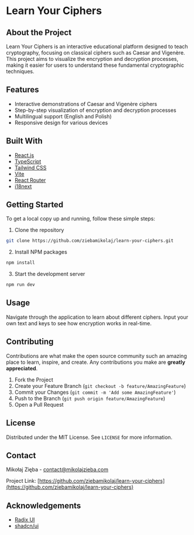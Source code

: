 # Learn Your Ciphers

## About the Project

Learn Your Ciphers is an interactive educational platform designed to teach cryptography, focusing on classical ciphers such as Caesar and Vigenère. This project aims to visualize the encryption and decryption processes, making it easier for users to understand these fundamental cryptographic techniques.

## Features

- Interactive demonstrations of Caesar and Vigenère ciphers
- Step-by-step visualization of encryption and decryption processes
- Multilingual support (English and Polish)
- Responsive design for various devices

## Built With

- [React.js](https://reactjs.org/)
- [TypeScript](https://www.typescriptlang.org/)
- [Tailwind CSS](https://tailwindcss.com/)
- [Vite](https://vitejs.dev/)
- [React Router](https://reactrouter.com/)
- [i18next](https://www.i18next.com/)

## Getting Started

To get a local copy up and running, follow these simple steps:

1. Clone the repository

```sh
git clone https://github.com/ziebamikolaj/learn-your-ciphers.git
```

2. Install NPM packages

```sh
npm install
```

3. Start the development server

```sh
npm run dev
```

## Usage

Navigate through the application to learn about different ciphers. Input your own text and keys to see how encryption works in real-time.

## Contributing

Contributions are what make the open source community such an amazing place to learn, inspire, and create. Any contributions you make are **greatly appreciated**.

1. Fork the Project
2. Create your Feature Branch (`git checkout -b feature/AmazingFeature`)
3. Commit your Changes (`git commit -m 'Add some AmazingFeature'`)
4. Push to the Branch (`git push origin feature/AmazingFeature`)
5. Open a Pull Request

## License

Distributed under the MIT License. See `LICENSE` for more information.

## Contact

Mikołaj Zięba - contact@mikolajzieba.com

Project Link: [https://github.com/ziebamikolaj/learn-your-ciphers](https://github.com/ziebamikolaj/learn-your-ciphers)

## Acknowledgements

- [Radix UI](https://www.radix-ui.com/)
- [shadcn/ui](https://ui.shadcn.com/)
